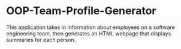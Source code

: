 # OOP-Team-Profile-Generator
This application takes in information about employees on a software engineering team, then generates an HTML webpage that displays summaries for each person. 

